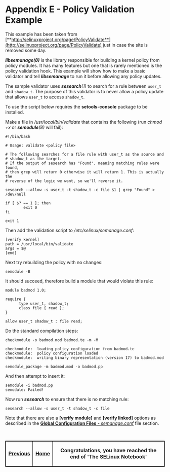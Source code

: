 # Appendix E - Policy Validation Example

This example has been taken from
[**http://selinuxproject.org/page/PolicyValidate**](http://selinuxproject.org/page/PolicyValidate) just in case the site is removed some day.

***libsemanage(8)*** is the library responsible for building a kernel policy
from policy modules. It has many features but one that is rarely
mentioned is the policy validation hook. This example will show how to
make a basic validator and tell ***libsemanage*** to run it before
allowing any policy updates.

The sample validator uses ***sesearch**(1)* to search for a rule
between `user_t` and `shadow_t`. The purpose of this validator is
to never allow a policy update that allows `user_t` to access `shadow_t`.

To use the script below requires the **setools-console** package to be
installed.

Make a file in */usr/local/bin/validate* that contains the following (run
*chmod +x* or ***semodule**(8)* will fail):

```
#!/bin/bash

# Usage: validate <policy file>

# The following searches for a file rule with user_t as the source and
# shadow_t as the target.
# If the output of sesearch has "Found", meaning matching rules were found,
# then grep will return 0 otherwise it will return 1. This is actually the
# reverse of the logic we want, so we'll reverse it.

sesearch --allow -s user_t -t shadow_t -c file $1 | grep "Found" > /dev/null

if [ $? == 1 ]; then
        exit 0
fi

exit 1
```

Then add the validation script to */etc/selinux/semanage.conf*:

```
[verify kernel]
path = /usr/local/bin/validate
args = $@
[end]
```

Next try rebuilding the policy with no changes:

`semodule -B`

It should succeed, therefore build a module that would violate this rule:

```
module badmod 1.0;

require {
      type user_t, shadow_t;
      class file { read };
}

allow user_t shadow_t : file read;
```

Do the standard compilation steps:

```
checkmodule -o badmod.mod badmod.te -m -M

checkmodule:  loading policy configuration from badmod.te
checkmodule:  policy configuration loaded
checkmodule:  writing binary representation (version 17) to badmod.mod

semodule_package -m badmod.mod -o badmod.pp
```

And then attempt to insert it:

```
semodule -i badmod.pp
semodule: Failed!
```

Now run ***sesearch*** to ensure that there is no matching rule:

`sesearch --allow -s user_t -t shadow_t -c file`

Note that there are also a **\[verify module\]** and **\[verify linked\]**
options as described in the
[**Global Configuration Files** - *semanage.conf*](global_config_files.md#etcselinuxsemanage.conf)
file section.

<br>

<!-- %CUTHERE% -->

<table>
<tbody>
<td><center>
<p><a href="debug_policy_hints.md#appendix-d---debugging-policy---hints-and-tips" title="Appendix D - Debugging Policy - Hints and Tips"> <strong>Previous</strong></a></p>
</center></td>
<td><center>
<p><a href="README.md#the-selinux-notebook" title="The SELinux Notebook"> <strong>Home</strong></a></p>
</center></td>
<td><center>
<p><strong>Congratulations, you have reached the end of 'The SELinux Notebook'</strong></a></p>
</center></td>
</tbody>
</table>

<head>
    <style>table { border-collapse: collapse; }
    table, td, th { border: 1px solid black; }
    </style>
</head>

